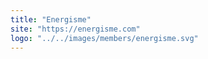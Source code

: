 ```yaml
---
title: "Energisme"
site: "https://energisme.com"
logo: "../../images/members/energisme.svg"
---
```

